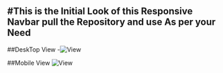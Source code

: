 #This is the Initial Look of this Responsive Navbar pull the Repository and use As per your Need
------------------------------------------------------------------------------------------------
##DeskTop View
-![View](https://github.com/allaboutraj/WebDevComponents/assets/49842899/0f4cfc9b-8b35-4a7b-82f6-1b853b4fdb84)

##Mobile View
![View](https://github.com/allaboutraj/WebDevComponents/assets/49842899/ca6f06ec-49c1-4876-85ca-6a538e4ef2fe)

